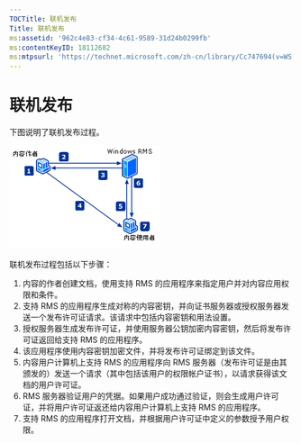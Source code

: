 ```yaml
---
TOCTitle: 联机发布
Title: 联机发布
ms:assetid: '962c4e83-cf34-4c61-9589-31d24b0299fb'
ms:contentKeyID: 18112682
ms:mtpsurl: 'https://technet.microsoft.com/zh-cn/library/Cc747694(v=WS.10)'
---
```


联机发布
========

下图说明了联机发布过程。

![](images/Cc747694.897e47b6-fffe-4b11-bc9f-be58539b9f19(WS.10).gif)

联机发布过程包括以下步骤：

1.  内容的作者创建文档，使用支持 RMS 的应用程序来指定用户并对内容应用权限和条件。
2.  支持 RMS 的应用程序生成对称的内容密钥，并向证书服务器或授权服务器发送一个发布许可证请求。该请求中包括内容密钥和用法设置。
3.  授权服务器生成发布许可证，并使用服务器公钥加密内容密钥，然后将发布许可证返回给支持 RMS 的应用程序。
4.  该应用程序使用内容密钥加密文件，并将发布许可证绑定到该文件。
5.  内容用户计算机上支持 RMS 的应用程序向 RMS 服务器（发布许可证是由其颁发的）发送一个请求（其中包括该用户的权限帐户证书），以请求获得该文档的用户许可证。
6.  RMS 服务器验证用户的凭据。如果用户成功通过验证，则会生成用户许可证，并将用户许可证返还给内容用户计算机上支持 RMS 的应用程序。
7.  支持 RMS 的应用程序打开文档，并根据用户许可证中定义的参数授予用户权限。
